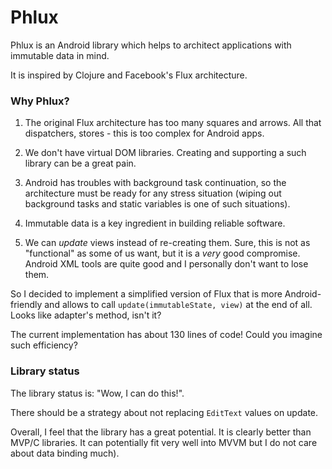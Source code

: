 Phlux
=======

Phlux is an Android library which helps to architect applications with immutable data in mind.

It is inspired by Clojure and Facebook's Flux architecture.

### Why Phlux?

1. The original Flux architecture has too many squares and arrows.
All that dispatchers, stores - this is too complex for Android apps.

2. We don't have virtual DOM libraries.
Creating and supporting a such library can be a great pain.

3. Android has troubles with background task continuation, so the architecture
must be ready for any stress situation
(wiping out background tasks and static variables is one of such situations).

4. Immutable data is a key ingredient in building reliable software.

5. We can *update* views instead of re-creating them. Sure, this is not as
"functional" as some of us want, but it is a *very* good compromise. Android XML tools
are quite good and I personally don't want to lose them.

So I decided to implement a simplified version of Flux that
is more Android-friendly and allows to call `update(immutableState, view)`
at the end of all. Looks like adapter's method, isn't it?

The current implementation has about 130 lines of code! Could you imagine such efficiency?

### Library status

The library status is: "Wow, I can do this!".

There should be a strategy about not replacing `EditText` values on update.

Overall, I feel that the library has a great potential. It is clearly better than MVP/C libraries.
It can potentially fit very well into MVVM but I do not care about data binding much).

